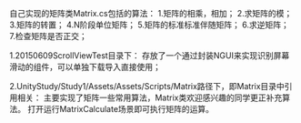 自己实现的矩阵类Matrix.cs包括的算法：
1.矩阵的相乘，相加；
2.求矩阵的模；
3.矩阵的转置；
4.N阶段单位矩阵；
5.矩阵的标准标准伴随矩阵；
6.求逆矩阵；
7.检查矩阵是否正交；

1.20150609ScrollViewTest目录下：
存放了一个通过封装NGUI来实现识别屏幕滑动的组件，可以单独下载导入直接使用；

2.UnityStudy/Study1/Assets/Assets/Scripts/Matrix路径下，即Matrix目录中引用相关：
主要实现了矩阵一些常用算法，Matrix类欢迎感兴趣的同学更正补充算法。
打开运行MatrixCalculate场景即可执行矩阵的运算。
